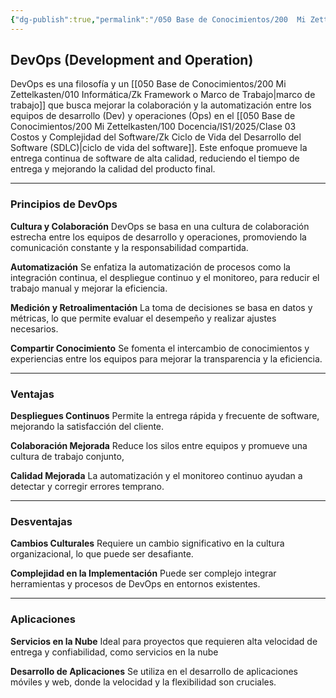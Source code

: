 ```yaml
---
{"dg-publish":true,"permalink":"/050 Base de Conocimientos/200  Mi Zettelkasten/100 Docencia/IS1/2025/Clase 04 Modelos de Proceso de Software/Zk DevOps (Development and Operation)/","tags":["digitalGarden","modeloDeProceso","devOps"]}
---
```


## DevOps (Development and Operation)

DevOps es una filosofía y un [[050 Base de Conocimientos/200  Mi Zettelkasten/010 Informática/Zk Framework o Marco de Trabajo\|marco de trabajo]] que busca mejorar la colaboración y la automatización entre los equipos de desarrollo (Dev) y operaciones (Ops) en el [[050 Base de Conocimientos/200  Mi Zettelkasten/100 Docencia/IS1/2025/Clase 03 Costos y Complejidad del Software/Zk Ciclo de Vida del Desarrollo del Software (SDLC)\|ciclo de vida del software]]. Este enfoque promueve la entrega continua de software de alta calidad, reduciendo el tiempo de entrega y mejorando la calidad del producto final.

----
### Principios de DevOps

**Cultura y Colaboración**
DevOps se basa en una cultura de colaboración estrecha entre los equipos de desarrollo y operaciones, promoviendo la comunicación constante y la responsabilidad compartida.

**Automatización**
Se enfatiza la automatización de procesos como la integración continua, el despliegue continuo y el monitoreo, para reducir el trabajo manual y mejorar la eficiencia.

**Medición y Retroalimentación**
La toma de decisiones se basa en datos y métricas, lo que permite evaluar el desempeño y realizar ajustes necesarios.

**Compartir Conocimiento**
Se fomenta el intercambio de conocimientos y experiencias entre los equipos para mejorar la transparencia y la eficiencia.

----
### Ventajas

**Despliegues Continuos**
Permite la entrega rápida y frecuente de software, mejorando la satisfacción del cliente.

**Colaboración Mejorada**
Reduce los silos entre equipos y promueve una cultura de trabajo conjunto,

**Calidad Mejorada**
La automatización y el monitoreo continuo ayudan a detectar y corregir errores temprano.

----
### Desventajas

**Cambios Culturales**
Requiere un cambio significativo en la cultura organizacional, lo que puede ser desafiante.

**Complejidad en la Implementación**
Puede ser complejo integrar herramientas y procesos de DevOps en entornos existentes.

----
### Aplicaciones

**Servicios en la Nube**
Ideal para proyectos que requieren alta velocidad de entrega y confiabilidad, como servicios en la nube 

**Desarrollo de Aplicaciones**
Se utiliza en el desarrollo de aplicaciones móviles y web, donde la velocidad y la flexibilidad son cruciales.